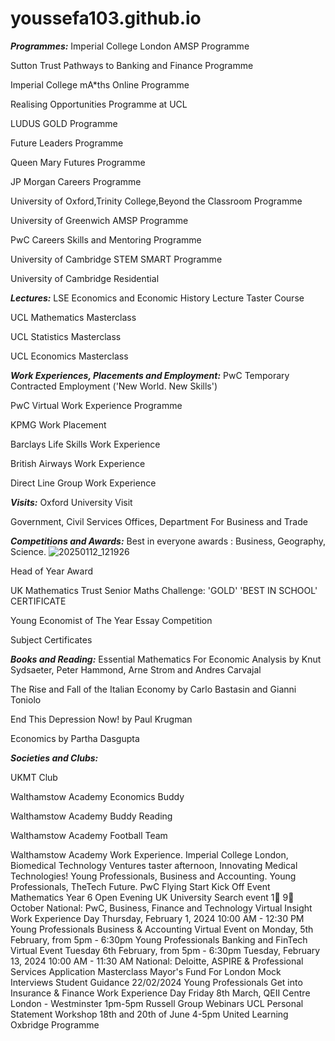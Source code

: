 # youssefa103.github.io

***Programmes:***
Imperial College London AMSP Programme

Sutton Trust Pathways to Banking and Finance Programme

Imperial College mA*ths Online Programme

Realising Opportunities Programme at UCL

LUDUS GOLD Programme

Future Leaders Programme

Queen Mary Futures Programme

JP Morgan Careers Programme

University of Oxford,Trinity College,Beyond the Classroom  Programme

University of Greenwich AMSP Programme

PwC Careers Skills and Mentoring Programme 

University of Cambridge STEM SMART Programme

University of Cambridge Residential


***Lectures:***
LSE Economics and Economic History Lecture Taster Course

UCL Mathematics Masterclass

UCL Statistics Masterclass

UCL Economics Masterclass



***Work Experiences, Placements and Employment:***
PwC Temporary Contracted Employment ('New World. New Skills')

PwC Virtual Work Experience Programme

KPMG Work Placement

Barclays Life Skills Work Experience

British Airways Work Experience

Direct Line Group Work Experience

***Visits:***
Oxford University Visit

Government, Civil Services Offices, Department For Business and Trade

***Competitions and Awards:***
Best in everyone awards : Business, Geography, Science.
![20250112_121926](https://github.com/user-attachments/assets/92e7140a-f526-44f9-a902-4f95aef45c12)

Head of Year Award

UK Mathematics Trust Senior Maths Challenge: 'GOLD' 'BEST IN SCHOOL' CERTIFICATE

Young Economist of The Year Essay Competition

Subject Certificates

***Books and Reading:***
Essential Mathematics For Economic Analysis by Knut Sydsaeter, Peter Hammond, Arne Strom and Andres Carvajal

The Rise and Fall of the Italian Economy by Carlo Bastasin and Gianni Toniolo

End This Depression Now! by Paul Krugman

Economics by Partha Dasgupta


***Societies and Clubs:***

UKMT Club

Walthamstow Academy Economics Buddy

Walthamstow Academy Buddy Reading

Walthamstow Academy Football Team




































Walthamstow Academy Work Experience.
Imperial College London, Biomedical Technology Ventures taster afternoon, Innovating Medical Technologies!
Young Professionals, Business and Accounting.
Young Professionals, TheTech Future.
PwC Flying Start Kick Off Event
Mathematics Year 6 Open Evening
UK University Search event 1⃣ 9⃣ October
National: PwC, Business, Finance and Technology Virtual Insight Work Experience Day  Thursday, February 1, 2024 10:00 AM - 12:30 PM
Young Professionals Business & Accounting Virtual Event on Monday, 5th February, from 5pm - 6:30pm
Young Professionals Banking and FinTech Virtual Event Tuesday 6th February, from 5pm - 6:30pm 
Tuesday, February 13, 2024 10:00 AM - 11:30 AM National: Deloitte, ASPIRE & Professional Services Application Masterclass
Mayor's Fund For London Mock Interviews Student Guidance 22/02/2024
Young Professionals Get into Insurance & Finance Work Experience Day 
Friday 8th March, QEII Centre London - Westminster 1pm-5pm
Russell Group Webinars
UCL Personal Statement Workshop 18th and 20th of June 4-5pm
United Learning Oxbridge Programme
